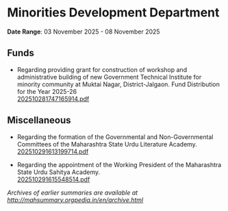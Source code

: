 # Minorities Development Department

**Date Range**: 03 November 2025 - 08 November 2025


## Funds
- Regarding providing grant for construction of workshop and administrative building of new Government Technical Institute for minority community at Muktai Nagar, District-Jalgaon. Fund Distribution for the Year 2025-26\
  [202510281747165914.pdf](https://gr.maharashtra.gov.in/Site/Upload/Government%20Resolutions/English/202510281747165914.pdf)

## Miscellaneous
- Regarding the formation of the Governmental and Non-Governmental Committees of the Maharashtra State Urdu Literature Academy.\
  [202510291613199714.pdf](https://gr.maharashtra.gov.in/Site/Upload/Government%20Resolutions/English/202510291613199714.pdf)

- Regarding the appointment of the Working President of the Maharashtra State Urdu Sahitya Academy.\
  [202510291615548514.pdf](https://gr.maharashtra.gov.in/Site/Upload/Government%20Resolutions/English/202510291615548514.pdf)


*Archives of earlier summaries are available at http://mahsummary.orgpedia.in/en/archive.html*
